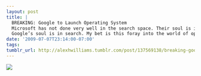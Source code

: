 ```yaml
---
layout: post
title: |
  BREAKING: Google to Launch Operating System
  Microsoft has not done very well in the search space. Their soul is in the operating system.
  Google’s soul is in search. My bet is this foray into the world of operating systems will lead to tremendous challenges and dare I say failures that they have never experienced before.
date: '2009-07-07T23:14:00-07:00'
tags: 
tumblr_url: http://alexhwilliams.tumblr.com/post/137569138/breaking-google-to-launch-operating-system
---
```

<img src="http://25.media.tumblr.com/EXq6qISREpn79iltmnDmvdZXo1_250.gif"/>
